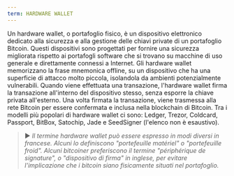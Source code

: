 ```yaml
---
term: HARDWARE WALLET
---
```


Un hardware wallet, o portafoglio fisico, è un dispositivo elettronico dedicato alla sicurezza e alla gestione delle chiavi private di un portafoglio Bitcoin. Questi dispositivi sono progettati per fornire una sicurezza migliorata rispetto ai portafogli software che si trovano su macchine di uso generale e direttamente connessi a Internet. Gli hardware wallet memorizzano la frase mnemonica offline, su un dispositivo che ha una superficie di attacco molto piccola, isolandola da ambienti potenzialmente vulnerabili. Quando viene effettuata una transazione, l'hardware wallet firma la transazione all'interno del dispositivo stesso, senza esporre la chiave privata all'esterno. Una volta firmata la transazione, viene trasmessa alla rete Bitcoin per essere confermata e inclusa nella blockchain di Bitcoin. Tra i modelli più popolari di hardware wallet ci sono: Ledger, Trezor, Coldcard, Passport, BitBox, Satochip, Jade e SeedSigner (l'elenco non è esaustivo).

> ► *Il termine hardware wallet può essere espresso in modi diversi in francese. Alcuni lo definiscono "portefeuille matériel" o "portefeuille froid". Alcuni bitcoiner preferiscono il termine "périphérique de signature", o "dispositivo di firma" in inglese, per evitare l'implicazione che i bitcoin siano fisicamente situati nel portafoglio.*
